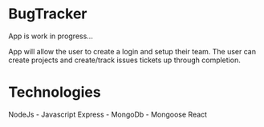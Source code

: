 # BugTracker

App is work in progress...

App will allow the user to create a login and setup their team. The user can create projects and create/track issues tickets up through completion.

# Technologies
NodeJs - Javascript
Express - MongoDb - Mongoose
React